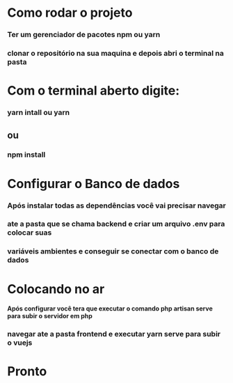 # Como rodar o projeto

### Ter um gerenciador de pacotes npm ou yarn
### clonar o repositório na sua maquina e depois abri o terminal na pasta

# Com o terminal aberto digite:

### yarn intall ou yarn
## ou
### npm install

# Configurar o Banco de dados

### Após instalar todas as dependências você vai precisar navegar
### ate a pasta que se chama backend e criar um arquivo .env para colocar suas
### variáveis ambientes e conseguir se conectar com o banco de dados

# Colocando no ar

#### Após configurar você tera que executar o comando php artisan serve para subir o servidor em php
### navegar ate a pasta frontend e executar yarn serve para subir o vuejs

# Pronto
